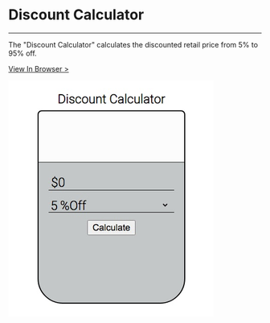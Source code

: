 # Discount Calculator
___
The "Discount Calculator" calculates the discounted retail price from 5% to 95% off.

[View In Browser >](https://kcdevelop.github.io/discount-calculator/)

![Counter Rotator](https://github.com/kcdevelop/discount-calculator/blob/main/discount-calculator-preview.jpg)